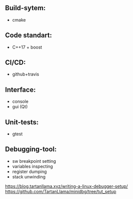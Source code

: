 ## Build-sytem:
* cmake

## Code standart:
* C++17 + boost

## CI/CD:
* github+travis

## Interface:
* console
* gui (Qt)

## Unit-tests:
* gtest

## Debugging-tool:
* sw breakpoint setting
* variables inspecting
* register dumping
* stack unwinding

https://blog.tartanllama.xyz/writing-a-linux-debugger-setup/
https://github.com/TartanLlama/minidbg/tree/tut_setup
